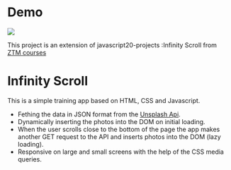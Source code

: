 # Demo

![](infinity-scroll.gif)

This project is an extension of javascript20-projects :Infinity Scroll from [ZTM courses](https://academy.zerotomastery.io/p/javascript-projects)

# Infinity Scroll

This is a simple training app based on HTML, CSS and Javascript.

- Fething the data in JSON format from the [Unsplash Api](https://unsplash.com/documentation/).
- Dynamically inserting the photos into the DOM on initial loading.
- When the user scrolls close to the bottom of the page the app makes another GET request to the API and inserts photos into the DOM (lazy loading).
- Responsive on large and small screens with the help of the CSS media queries.
